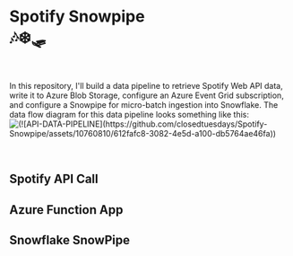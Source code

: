 <H1> Spotify Snowpipe
</br>
🎶❄️🛷</H1>
 <! -- (<img src="https://64.media.tumblr.com/37db22e93742263d1be82a52ffd63d0e/tumblr_p14qo1TI981rpduwho1_500.gif">
</br>
<p> In this repository, I'll build a data pipeline to retrieve Spotify Web API data, write it to Azure Blob Storage, configure an Azure Event Grid subscription, and configure a Snowpipe for micro-batch ingestion into Snowflake. The data flow diagram for this data pipeline looks something like this:
  </br>
<img src="https://github-production-user-asset-6210df.s3.amazonaws.com/10760810/291094608-612fafc8-3082-4e5d-a100-db5764ae46fa.jpg"
alt="(![API-DATA-PIPELINE](https://github.com/closedtuesdays/Spotify-Snowpipe/assets/10760810/612fafc8-3082-4e5d-a100-db5764ae46fa))">
</br></p>
</br>
<h2>Spotify API Call</h2>
<h2>Azure Function App</h2>
<h2>Snowflake SnowPipe</h2>

